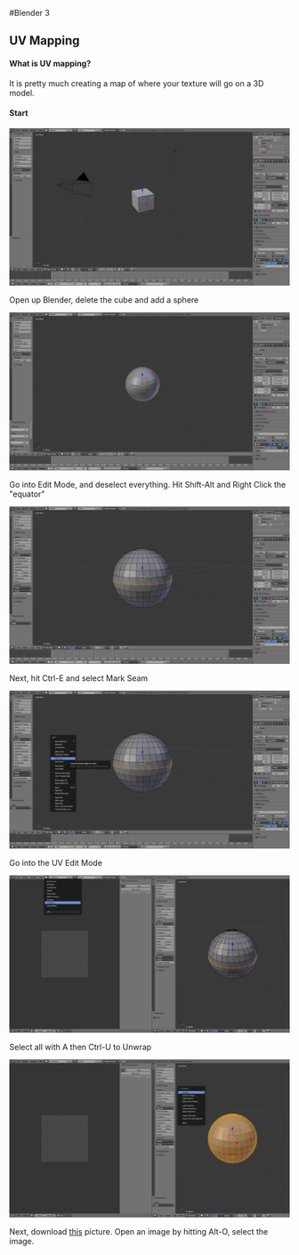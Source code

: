 #Blender 3
## UV Mapping
####  What is UV mapping?
It is pretty much creating a map of where your texture will go on a 3D model.
#### Start
![](start.png)

Open up Blender, delete the cube and add a sphere

![](sphere.PNG)

Go into Edit Mode, and deselect everything. Hit Shift-Alt and Right Click the "equator"

![](shiftaltrightlclick.PNG)

Next, hit Ctrl-E and select Mark Seam

![](ctrlemarkseam.PNG)

Go into the UV Edit Mode

![](UVeditmode.PNG)

Select all with A then Ctrl-U to Unwrap

![](actrlu.PNG)

Next, download <a href="http://upload.wikimedia.org/wikipedia/commons/1/1c/BlueMarble-2001-2002.jpg">this</a> picture. Open an image by hitting Alt-O, select the image.